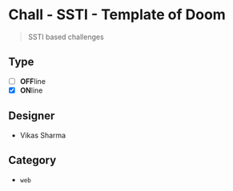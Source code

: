 # Chall - SSTI - Template of Doom
> SSTI based challenges

## Type

- [ ] **OFF**line
- [X] **ON**line

## Designer

- Vikas Sharma

## Category

- `web`
